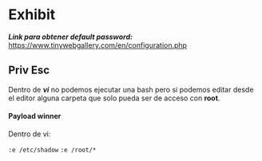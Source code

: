 # Exhibit



***Link para obtener default password:*** https://www.tinywebgallery.com/en/configuration.php



## Priv Esc

Dentro de ***vi*** no podemos ejecutar una bash pero si podemos editar desde el editor alguna carpeta que solo pueda ser de acceso con **root**.

#### Payload winner
Dentro de vi:

`:e /etc/shadow`
`:e /root/*`